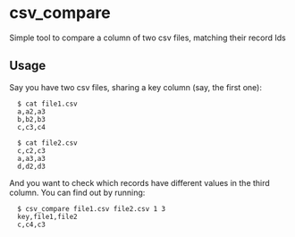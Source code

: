 # csv_compare
Simple tool to compare a column of two csv files, matching their record Ids

## Usage
Say you have two csv files, sharing a key column (say, the first one):

```
  $ cat file1.csv
  a,a2,a3
  b,b2,b3
  c,c3,c4
  
  $ cat file2.csv
  c,c2,c3
  a,a3,a3
  d,d2,d3
```
And you want to check which records have different values in the third column. You can find out by running:
```
  $ csv_compare file1.csv file2.csv 1 3
  key,file1,file2
  c,c4,c3
```
  
  

